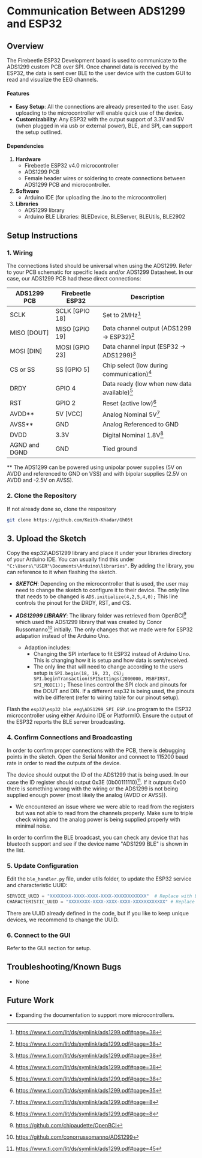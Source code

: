 # Communication Between ADS1299 and ESP32

## Overview

The Firebeetle ESP32 Development board is used to communicate to the ADS1299 custom PCB over SPI. Once channel data is received by the ESP32, the data is sent over BLE to the user device with the custom GUI to read and visualize the EEG channels. 

#### Features

- **Easy Setup**: All the connections are already presented to the user. Easy uploading to the microcontroller will enable quick use of the device. 
- **Customizability**: Any ESP32 with the output support of 3.3V and 5V (when plugged in via usb or external power), BLE, and SPI, can support the setup outlined.

#### Dependencies
1. **Hardware**
    - Firebeetle ESP32 v4.0 microcontroller
    - ADS1299 PCB
    - Female header wires or soldering to create connections between ADS1299 PCB and microcontroller.
2. **Software**
    - Arduino IDE (for uploading the .ino to the microcontroller)
3. **Libraries**
    - ADS1299 library
    - Arduino BLE Libraries: BLEDevice, BLEServer, BLEUtils, BLE2902

## Setup Instructions
### 1. Wiring
The connections listed should be universal when using the ADS1299. Refer to your PCB schematic for specific leads and/or ADS1299 Datasheet. In our case, our ADS1299 PCB had these direct connections:

| ADS1299 PCB       | Firebeetle ESP32 | Description    |
| --------          | -------          | -------        |
| SCLK              | SCLK [GPIO 18]   | Set to 2MHz[^1]    |
| MISO [DOUT]       | MISO [GPIO 19]   | Data channel output (ADS1299 → ESP32)[^1]  |
| MOSI [DIN]        | MOSI [GPIO 23]   | Data channel input (ESP32 → ADS1299)[^1]   |
| CS or SS          | SS [GPIO 5]      | Chip select (low during communication)[^1] |
| DRDY              | GPIO 4           | Data ready (low when new data available)[^1] |
| RST               | GPIO 2           | Reset (active low)[^2]
| AVDD**            | 5V [VCC]         | Analog Nominal 5V[^3]      |
| AVSS**            | GND              | Analog Referenced to GND   |
| DVDD              | 3.3V             | Digital Nominal 1.8V[^3]   |
| AGND and DGND     | GND              | Tied ground                |

** The ADS1299 can be powered using unipolar power supplies (5V on AVDD and referenced to GND on VSS) and with bipolar supplies (2.5V on AVDD and -2.5V on AVSS).

[^1]: https://www.ti.com/lit/ds/symlink/ads1299.pdf#page=38
[^2]: https://www.ti.com/lit/ds/symlink/ads1299.pdf#page=35
[^3]: https://www.ti.com/lit/ds/symlink/ads1299.pdf#page=8

### 2. Clone the Repository
If not already done so, clone the respository

```bash
git clone https://github.com/Keith-Khadar/Gh05t
```

## 3. Upload the Sketch
Copy the esp32\ADS1299 library and place it under your libraries directory of your Arduino IDE. You can usually find this under  ```"C:\Users\"USER"\Documents\Arduino\libraries"```. By adding the library, you can reference to it when flashing the sketch.
 - ***SKETCH***: Depending on the microcontroller that is used, the user may need to change the sketch to configure it to their device. The only line that needs to be changed is ```ADS.initialize(4,2,5,4,0);``` This line controls the pinout for the DRDY, RST, and CS. 

 - ***ADS12999 LIBRARY***: The library folder was retrieved from OpenBCI[^4] which used the ADS1299 library that was created by Conor Russomanno[^5] initially. The only changes that we made were for ESP32 adapation instead of the Arduino Uno.
   - Adaption includes:
     - Changing the SPI interface to fit ESP32 instead of Arduino Uno. This is changing how it is setup and how data is sent/received.
     - The only line that will need to change according to the users setup is ```SPI.begin(18, 19, 23, CS); SPI.beginTransaction(SPISettings(2000000, MSBFIRST, SPI_MODE1));``` 
    These lines control the SPI clock and pinouts for the DOUT and DIN. If a different esp32 is being used, the pinouts with be different (refer to wiring table for our pinout setup).

[^4]: https://github.com/chipaudette/OpenBCI
[^5]: https://github.com/conorrussomanno/ADS1299

Flash the ```esp32\esp32_ble_eeg\ADS1299_SPI_ESP.ino``` program to the ESP32 microcontroller using either Arduino IDE or PlatformIO. Ensure the output of the ESP32 reports the BLE server broadcasting.

### 4. Confirm Connections and Broadcasting
In order to confirm proper connections with the PCB, there is debugging points in the sketch. Open the Serial Monitor and connect to 115200 baud rate in order to read the outputs of the device. 

The device should output the ID of the ADS1299 that is being used. In our case the ID register should output 0x3E (0b00111110)[^6]. If it outputs 0x00 there is something wrong with the wiring or the ADS1299 is not being supplied enough power (most likely the analog (AVDD or AVSS)).
  - We encountered an issue where we were able to read from the registers but was not able to read from the channels properly. Make sure to triple check wiring and the analog power is being supplied properly with minimal noise. 

[^6]: https://www.ti.com/lit/ds/symlink/ads1299.pdf#page=45

In order to confirm the BLE broadcast, you can check any device that has bluetooth support and see if the device name "ADS1299 BLE" is shown in the list. 

### 5. Update Configuration
Edit the `ble_handler.py` file, under utils folder, to update the ESP32 service and characteristic UUID:

```python
SERVICE_UUID = "XXXXXXXX-XXXX-XXXX-XXXX-XXXXXXXXXXXX"  # Replace with ESP32 Service UUID
CHARACTERISTIC_UUID = "XXXXXXXX-XXXX-XXXX-XXXX-XXXXXXXXXXXX" # Replace with ESP32 Characteristic UUID
```

There are UUID already defined in the code, but if you like to keep unique devices, we recommend to change the UUID.

### 6. Connect to the GUI
Refer to the GUI section for setup.

## Troubleshooting/Known Bugs
- None

## Future Work
- Expanding the documentation to support more microcontrollers.